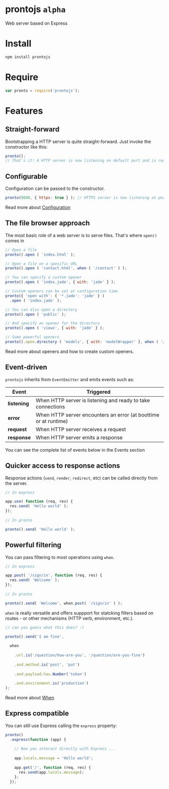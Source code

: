 prontojs `alpha`
========

Web server based on Express

# Install

```bash
npm install prontojs
```

# Require

```js
var pronto = require('prontojs');
```

# Features

## Straight-forward

Bootstrapping a HTTP server is quite straight-forward. Just invoke the constructor like this:

```js
pronto();
// That's it! A HTTP server is now listening on default port and is ready to take connections
```

## Configurable

Configuration can be passed to the constructor.

```js
pronto(8080, { https: true } ); // HTTPS server is now listening on port 8080
```

Read more about [Configuration](../../blob/master/docs/configuration.md)

## The file browser approach

The most basic role of a web server is to serve files. That's where `open()` comes in

```js
// Open a file
pronto().open ( 'index.html' );

// Open a file on a specific URL
pronto().open ( 'contact.html', when ( '/contact' ) );

// You can specify a custom opener
pronto().open ( 'index.jade', { with: 'jade' } );

// Custom openers can be set at configuration time
pronto({ 'open with': { '*.jade': 'jade' } )
  .open ( 'index.jade' );

// You can also open a directory
pronto().open ( 'public' );

// And specify an opener for the directory
pronto().open ( 'views', { with: 'jade' } );

// Some powerful openers
pronto().open.directory ( 'models', { with: 'modelWrapper' }, when ( '/models/:model' ) );
```

Read more about openers and how to create custom openers.

## Event-driven

`prontojs` inherits from `EventEmitter` and emits events such as:

| Event | Triggered |
|-------|-----------|
| **listening** | When HTTP server is listening and ready to take connections |
| **error** | When HTTP server encounters an error (at boottime or at runtime) |
| **request** | When HTTP server receives a request |
| **response** | When HTTP server emits a response |

You can see the complete list of events below in the Events section

## Quicker access to response actions

Response actions (`send`, `render`, `redirect`, etc) can be called directly from the server.

```js
// In express

app.use( function (req, res) {
  res.send( 'Hello world' );
});
  
// In pronto

pronto().send( 'Hello world' );
```

## Powerful filtering

You can pass filtering to most operations using `when`.

```js
// In express

app.post( '/sign/in', function (req, res) {
  res.send( 'Welcome' );
});
  
// In pronto

pronto().send( 'Welcome', when.post( '/sign/in' ) );
```

`when` is really versatile and offers suppport for statcking filters based on routes - or other mechanisms (HTTP verb, environment, etc.).

```js
// can you guess what this does? :)

pronto().send('I am fine',
  
  when
    
    .url.is('/question/how-are-you', '/question/are-you-fine')
    
    .and.method.is('post', 'put')
    
    .and.payload.has.Number('token')
    
    .and.environment.is('production')
);
```

Read more about [When](../../blob/master/docs/when.md)

## Express compatible

You can still use Express calling the `express` property:

```js
pronto()
  .express(function (app) {
    
    // Now you interact directly with Express ...
    
    app.locals.message = 'Hello world';
  
    app.get('/', function (req, res) {
      res.send(app.locals.message);
    };
  });
```
